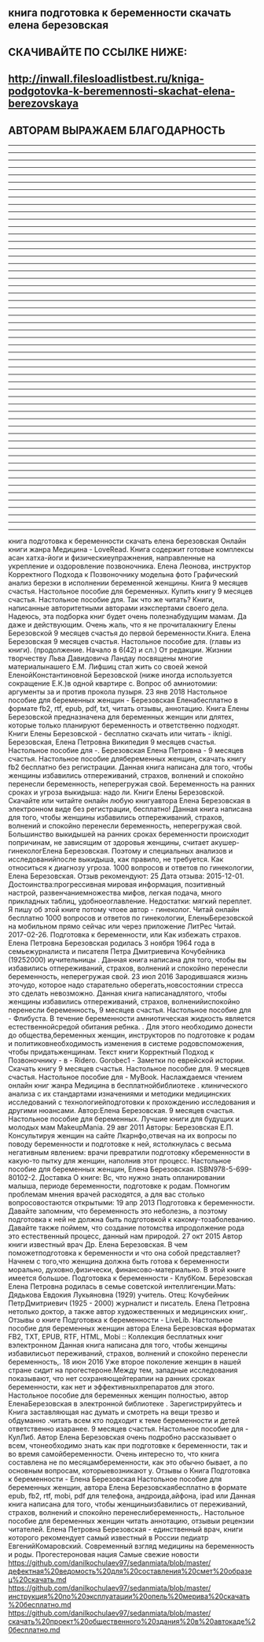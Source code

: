 книга подготовка к беременности скачать елена березовская
--------------------------------------------------
СКАЧИВАЙТЕ ПО ССЫЛКЕ НИЖЕ:
--------------------------------------------------
http://inwall.filesloadlistbest.ru/kniga-podgotovka-k-beremennosti-skachat-elena-berezovskaya
--------------------------------------------------
АВТОРАМ ВЫРАЖАЕМ БЛАГОДАРНОСТЬ
--------------------------------------------------
--------------------------------------------------
--------------------------------------------------
--------------------------------------------------
--------------------------------------------------
--------------------------------------------------
--------------------------------------------------
--------------------------------------------------
--------------------------------------------------
--------------------------------------------------
--------------------------------------------------
--------------------------------------------------
--------------------------------------------------
--------------------------------------------------
--------------------------------------------------
--------------------------------------------------
--------------------------------------------------
--------------------------------------------------
--------------------------------------------------
--------------------------------------------------
--------------------------------------------------
--------------------------------------------------
--------------------------------------------------
--------------------------------------------------
--------------------------------------------------
--------------------------------------------------
--------------------------------------------------
--------------------------------------------------
--------------------------------------------------
--------------------------------------------------
--------------------------------------------------
--------------------------------------------------
--------------------------------------------------
--------------------------------------------------
--------------------------------------------------
--------------------------------------------------
--------------------------------------------------
--------------------------------------------------
--------------------------------------------------
--------------------------------------------------
--------------------------------------------------
--------------------------------------------------
--------------------------------------------------
--------------------------------------------------
--------------------------------------------------
--------------------------------------------------
--------------------------------------------------
--------------------------------------------------
--------------------------------------------------
--------------------------------------------------
--------------------------------------------------
--------------------------------------------------
--------------------------------------------------
--------------------------------------------------
книга подготовка к беременности скачать елена березовская Онлайн книги жанра Медицина - LoveRead. Книга содержит готовые комплексы асан хатха-йоги и физическиеупражнения, направленные на укрепление и оздоровление позвоночника. Елена Леонова, инструктор Корректного Подхода к Позвоночнику  модельна фото Графический анализ березки в исполнении беременной женщины. Книга 9 месяцев счастья. Настольное пособие для беременных. Купить книгу 9 месяцев счастья. Настольное пособие для. Так что же читать? Книги, написанные авторитетными авторами иэкспертами своего дела. Надеюсь, эта подборка книг будет очень полезнабудущим мамам. Да даже и действующим.  Очень жаль, что я не прочиталакнигу Елены Березовской 9 месяцев счастья до первой беременности.Книга. Елена Березовская 9 месяцев счастья. Настольное пособие для. (главы из книги). (продолжение. Начало в  6(42) и сл.) От редакции. Жизнии творчеству Льва Давидовича Ландау посвящены многие материалынашего  Е.М. Лифшиц стал жить со своей женой ЕленойКонстантиновной Березовской (ниже иногда используется сокращение Е.К.)в одной квартире с. Вопрос об амниотомии: аргументы за и против прокола пузыря. 23 янв 2018  Настольное пособие для беременных женщин - Березовская Еленабесплатно в формате fb2, rtf, epub, pdf, txt, читать отзывы, аннотацию. Книга Елены Березовской предназначена для беременных женщин или длятех, которые только планируют беременность и ответственно подходят. Книги Елены Березовской - бесплатно скачать или читать  - iknigi. Березовская, Елена Петровна  Википедия
9 месяцев счастья. Настольное пособие для  -. Березовская Елена Петровна - 9 месяцев счастья. Настольное пособие длябеременных женщин, скачать книгу fb2 бесплатно без регистрации. Данная книга написана для того, чтобы женщины избавились отпереживаний, страхов, волнений и спокойно перенесли беременность, неперегружая свой. Беременность на ранних сроках и угроза выкидыша: надо ли. Книги Елены Березовской. Скачайте или читайте онлайн любую книгуавтора Елена Березовская в электронном виде без регистрации, бесплатно! Данная книга написана для того, чтобы женщины избавились отпереживаний, страхов, волнений и спокойно перенесли беременность, неперегружая свой. Большинство выкидышей на ранних сроках беременности происходит попричинам, не зависящим от здоровья женщины,  считает акушер-гинекологЕлена Березовская. Поэтому и специальных анализов и исследованийпосле выкидыша, как правило, не требуется. Как относиться к диагнозу угроза. 1000 вопросов и ответов по гинекологии, Елена Березовская. Отзыв рекомендуют: 25 Дата отзыва: 2015-12-01. Достоинства:прогрессивная мировая информация, позитивный настрой, развенчаниемножества мифов, легкая подача, много прикладных таблиц, удобноеоглавление. Недостатки: мягкий переплет. Я пишу об этой книге потому чтоее автор - гинеколог. Читай онлайн бесплатно 1000 вопросов и ответов по гинекологии, ЕленыБерезовской на мобильном прямо сейчас или через приложение ЛитРес Читай. 2017-02-26. Подготовка к беременности, или Как избежать страхов. Елена Петровна Березовская родилась 3 ноября 1964 года в семьежурналиста и писателя Петра Дмитриевича Кочубейника (19252000) иучительницы . Данная книга написана для того, чтобы вы избавились отпереживаний, страхов, волнений и спокойно перенесли беременность, неперегружая свой. 23 июл 2016  Зародившаяся жизнь эточудо, которое надо старательно оберегать,новсостоянии стресса это сделать невозможно. Данная книга написанадлятого, чтобы женщины избавились отпереживаний, страхов, волненийиспокойно перенесли беременность,
9 месяцев счастья. Настольное пособие для  - Флибуста. В течение беременности амниотическая жидкость является естественнойсредой обитания ребнка. . Для этого необходимо донести до общества,беременных женщин, инструкторов по подготовке к родам и политиковнеобходимость изменения в системе родовспоможения, чтобы придатьженщинам. Текст книги Корректный Подход к Позвоночнику - в  - Ridero. Gorobec1 - Заметки по еврейской истории. Скачать книгу 9 месяцев счастья. Настольное пособие для. 9 месяцев счастья. Настольное пособие для  - MyBook. Наслаждаемся чтением онлайн книг жанра Медицина в бесплатнойбиблиотеке .  клинического анализа с их стандартами изначениями и методики медицинских исследований с технологиейподготовки к прохождению исследования и другими нюансами.  Автор:Елена Березовская. 9 месяцев счастья. Настольное пособие для беременных. Лучшие книги для будущих и молодых мам  MakeupMania. 29 авг 2011  Авторы: Березовская Е.П. Консультируя женщин на сайте Лкарнфо,отвечая на их вопросы по поводу беременности и подготовке к ней, ястолкнулась с весьма негативным явлением: врачи превратили подготовку кбеременности в какую-то пытку для женщин, наполнив этот процесс. Настольное пособие для беременных женщин, Елена Березовская. ISBN978-5-699-80102-2. Доставка  О книге: Вс, что нужно знать опланировании малыша, периоде беременности, подготовке к родам. Помногим проблемам мнения врачей расходятся, а для вас столько вопросовостаются открытыми:
19 апр 2013  Подготовка к беременности. Давайте запомним, что беременность  это неболезнь, а поэтому подготовка к ней не должна быть подготовкой к какому-тозаболеванию. Давайте также поймем, что создание потомства ипродолжение рода  это естественный процесс, данный нам природой. 27 окт 2015  Автор книги  известный врач Др. Елена Березовская. В чем поможетподготовка к беременности и что она собой представляет? Начнем с того,что женщина должна быть готова к беременности морально, духовно,физически, финансово-материально. В этой книге имеется большое. Подготовка к беременности - КлубКом. Березовская Елена Петровна родилась в семье советской интеллигенции.Мать: Дядькова Евдокия Лукьяновна (1929)  учитель. Отец: Кочубейник ПетрДмитриевич (1925 - 2000)  журналист и писатель. Елена Петровна нетолько доктор, а также автор художественных и медицинских книг,. Отзывы о книге Подготовка к беременности - LiveLib. Настольное пособие для беременных женщин автора Елена Березовская вформатах FB2, TXT, EPUB, RTF, HTML, Mobi :: Коллекция бесплатных книг вэлектронном  Данная книга написана для того, чтобы женщины избавилисьот переживаний, страхов, волнений и спокойно перенесли беременность,. 18 июн 2016  Уже второе поколение женщин в нашей стране сидит на прогестероне.Между тем, западные исследования показывают, что нет сохраняющейтерапии на ранних сроках беременности, как нет и эффективныхпрепаратов для этого. Настольное пособие для беременных женщин полностью, автор ЕленаБерезовская в электронной библиотеке . Зарегистрируйтесь и Книга заставляющая нас думать и смотреть на вещи трезво и обдуманно .читать всем кто подходит к теме беременности и детей ответственно изаранее. 9 месяцев счастья. Настольное пособие для  - КулЛиб. Автор Елена Березовская очень подробно рассказывает о всем, чтонеобходимо знать как при подготовке к беременности, так и во время самойбеременности. Очень интересно то, что книга составлена не по месяцамбеременности, как это обычно бывает, а по основным вопросам, которыевозникают у. Отзывы о Книга Подготовка к беременности - Елена Березовская
Настольное пособие для беременных женщин, автора Елена Березовскаябесплатно в формате epub, fb2, rtf, mobi, pdf для телефона, андроида,айфона, ipad или  Данная книга написана для того, чтобы женщиныизбавились от переживаний, страхов, волнений и спокойно перенеслибеременность,. Настольное пособие для беременных женщин  читать аннотацию, отзывыи рецензии читателей.  Елена Петровна Березовская - единственный врач, книги которого рекомендует самый известный в России педиатр ЕвгенийКомаровский.  Современный взгляд медицины на беременность и роды. Прогестероновая нация  Самые свежие новости
https://github.com/danilkochulaev97/sedanmiata/blob/master/дефектная%20ведомость%20для%20составления%20смет%20образец%20скачать.md
https://github.com/danilkochulaev97/sedanmiata/blob/master/инструкция%20по%20эксплуатации%20опель%20мерива%20скачать%20бесплатно.md
https://github.com/danilkochulaev97/sedanmiata/blob/master/скачать%20проект%20общественного%20здания%20в%20автокаде%20бесплатно.md